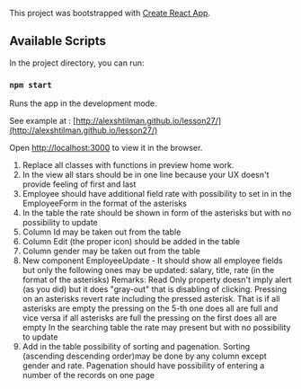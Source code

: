 This project was bootstrapped with [Create React App](https://github.com/facebook/create-react-app).

## Available Scripts

In the project directory, you can run:

### `npm start`

Runs the app in the development mode.<br />

See example at : [http://alexshtilman.github.io/lesson27/](http://alexshtilman.github.io/lesson27/)

Open [http://localhost:3000](http://localhost:3000) to view it in the browser.

1. Replace all classes with functions in preview home work.
1. In the view all stars should be in one line because your UX doesn't provide feeling of first and last
1. Employee should have additional field rate with possibility to set in in the EmployeeForm in the format of the asterisks
1. In the table the rate should be shown in form of the asterisks but with no possibility to update
1. Column Id may be taken out from the table
1. Column Edit (the proper icon) should be added in the table
1. Column gender may be taken out from the table
1. New component EmployeeUpdate - It should show all employee fields but only the following ones may be updated: salary, title, rate (in the format of the asterisks)
   Remarks: Read Only property doesn't imply alert (as you did) but it does "gray-out" that is disabling of clicking.
   Pressing on an asterisks revert rate including the pressed asterisk. That is if all asterisks are empty the pressing on the 5-th one does all are full and vice versa if all asterisks are full the pressing on the first does all are empty
   In the searching table the rate may present but with no possibility to update
1. Add in the table possibility of sorting and pagenation.
   Sorting (ascending descending order)may be done by any column except gender and rate.
   Pagenation should have possibility of entering a number of the records on one page
